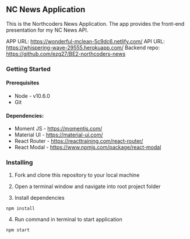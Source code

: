 ## NC News Application

This is the Northcoders News Application. The app provides the front-end presentation for my NC News API.

APP URL: https://wonderful-mclean-5c9dc6.netlify.com/
API URL: https://whispering-wave-29555.herokuapp.com/
Backend repo: https://github.com/ezg27/BE2-northcoders-news

### Getting Started

#### Prerequisites
* Node - v10.6.0
* Git

#### Dependencies:
* Moment JS - https://momentjs.com/
* Material UI - https://material-ui.com/
* React Router - https://reacttraining.com/react-router/
* React Modal - https://www.npmjs.com/package/react-modal

### Installing

1. Fork and clone this repository to your local machine

2. Open a terminal window and navigate into root project folder

3. Install dependencies

```
npm install
```

4. Run command in terminal to start application

```
npm start
``` 
